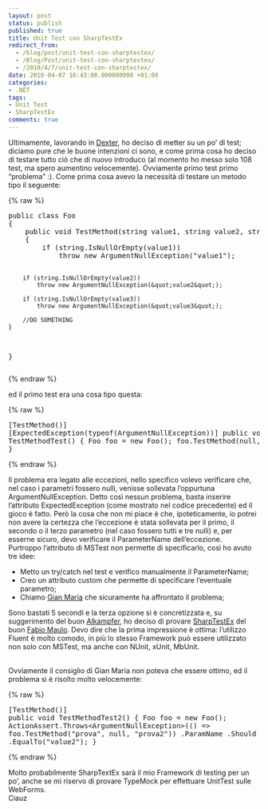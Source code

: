 ```yaml
---
layout: post
status: publish
published: true
title: Unit Test con SharpTestEx
redirect_from: 
  - /blog/post/unit-test-con-sharptestex/
  - /Blog/Post/unit-test-con-sharptestex/
  - /2010/4/7/unit-test-con-sharptestex/
date: 2010-04-07 16:43:00.000000000 +01:00
categories:
- .NET
tags:
- Unit Test
- SharpTestEx
comments: true
---
```

<p>Ultimamente, lavorando in <a title="Dexter Blog Engine" href="http://dexterblogengine.codeplex.com/" rel="nofollow" target="_blank">Dexter</a>, ho deciso di metter su un po’ di test; diciamo pure che le buone intenzioni ci sono, e come prima cosa ho deciso di testare tutto ciò che di nuovo introduco (al momento ho messo solo 108 test, ma spero aumentino velocemente). Ovviamente primo test primo “problema” :). Come prima cosa avevo la necessità di testare un metodo tipo il seguente:</p>  {% raw %}<pre class="brush: csharp; ruler: true;">public class Foo
{
    public void TestMethod(string value1, string value2, string value3)
    {
        if (string.IsNullOrEmpty(value1))
            throw new ArgumentNullException(&quot;value1&quot;);

        if (string.IsNullOrEmpty(value2))
            throw new ArgumentNullException(&quot;value2&quot;);

        if (string.IsNullOrEmpty(value3))
            throw new ArgumentNullException(&quot;value3&quot;);

        //DO SOMETHING
    }
}</pre>{% endraw %}

<p>ed il primo test era una cosa tipo questa:</p>

{% raw %}<pre class="brush: csharp; ruler: true;">[TestMethod()]
[ExpectedException(typeof(ArgumentNullException))]
public void TestMethodTest()
{
    Foo foo = new Foo();
    foo.TestMethod(null,null,null);
}</pre>{% endraw %}

<p>Il problema era legato alle eccezioni, nello specifico volevo verificare che, nel caso i parametri fossero nulli, venisse sollevata l’oppurtuna ArgumentNullException. Detto così nessun problema, basta inserire l’attributo ExpectedException (come mostrato nel codice precedente) ed il gioco è fatto. Però la cosa che non mi piace è che, ipoteticamente, io potrei non avere la certezza che l’eccezione è stata sollevata per il primo, il secondo o il terzo parametro (nel caso fossero tutti e tre nulli) e, per esserne sicuro, devo verificare il ParameterName dell’eccezione.
  <br />Purtroppo l’attributo di MSTest non permette di specificarlo, così ho avuto tre idee:</p>

<ul>
  <li>Metto un try/catch nel test e verifico manualmente il ParameterName;</li>

  <li>Creo un attributo custom che permette di specificare l’eventuale parametro;</li>

  <li>Chiamo <a href="http://www.codewrecks.com/blog/index.php" rel="nofollow friend met co-worker colleague" target="_new">Gian Maria</a> che sicuramente ha affrontato il problema;</li>
</ul>

<p>Sono bastati 5 secondi e la terza opzione si è concretizzata e, su suggerimento del buon <a href="http://www.codewrecks.com/blog/index.php" rel="nofollow friend acquaintance met co-worker colleague" target="_new">Alkampfer</a>, ho deciso di provare <a title="SharpTestEx Home Page" href="http://sharptestex.codeplex.com/" rel="nofollow" target="_blank">SharpTestEx</a> del buon <a title="Fabio Maulo&#39;s Blog" href="http://fabiomaulo.blogspot.com/" rel="nofollow" target="_blank">Fabio Maulo</a>. Devo dire che la prima impressione è ottima: l’utilizzo Fluent è molto comodo, in più lo stesso Framework può essere utilizzato non solo con MSTest, ma anche con NUnit, xUnit, MbUnit.

  <br />Ovviamente il consiglio di Gian Maria non poteva che essere ottimo, ed il problema si è risolto molto velocemente:</p>

{% raw %}<pre class="brush: csharp; ruler: true;">[TestMethod()]
public void TestMethodTest2()
{
    Foo foo = new Foo();
    ActionAssert.Throws&lt;ArgumentNullException&gt;(() =&gt; foo.TestMethod(&quot;prova&quot;, null, &quot;prova2&quot;))
                            .ParamName
                            .Should ( )
                            .Be
                            .EqualTo(&quot;value2&quot;);
}</pre>{% endraw %}

<p>Molto probabilmente SharpTextEx sarà il mio Framework di testing per un po’, anche se mi riservo di provare TypeMock per effettuare UnitTest sulle WebForms.
  <br />Ciauz</p>

